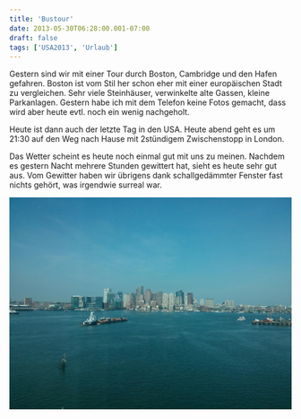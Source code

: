```yaml
---
title: 'Bustour'
date: 2013-05-30T06:28:00.001-07:00
draft: false
tags: ['USA2013', 'Urlaub']
---
```


Gestern sind wir mit einer Tour durch Boston, Cambridge und den Hafen gefahren. Boston ist vom Stil her schon eher mit einer europäischen Stadt zu vergleichen. Sehr viele Steinhäuser, verwinkelte alte Gassen, kleine Parkanlagen. Gestern habe ich mit dem Telefon keine Fotos gemacht, dass wird aber heute evtl. noch ein wenig nachgeholt.

Heute ist dann auch der letzte Tag in den USA. Heute abend geht es um 21:30 auf den Weg nach Hause mit 2stündigem Zwischenstopp in London.

Das Wetter scheint es heute noch einmal gut mit uns zu meinen. Nachdem es gestern Nacht mehrere Stunden gewittert hat, sieht es heute sehr gut aus. Vom Gewitter haben wir übrigens dank schallgedämmter Fenster fast nichts gehört, was irgendwie surreal war.

![](/urlaub11to15-images/13/IMG_20130530_091840.jpg)